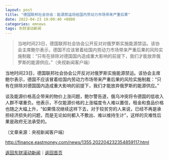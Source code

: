 ```yaml
---
layout: post
title: "德国联邦社会协会：能源禁运将给国内劳动力市场带来严重后果"
date: 2022-04-23 19:09:40 +0800
categories: emnews
tags: 东财滚动新闻
---
```

> 当地时间23日，德国联邦社会协会公开反对对俄罗斯实施能源禁运。该协会主席鲍尔表示，德国不应该冒着给国内劳动力市场带来严重后果的风险实施制裁：“只有在排除对德国国内造成重大影响的前提下，我们才能放弃俄罗斯的能源供应。”（央视新闻客户端）

<p>当地时间23日，德国联邦社会协会公开反对对俄罗斯实施能源禁运。该协会主席鲍尔表示，德国不应该冒着给国内劳动力市场带来严重后果的风险实施制裁：“只有在排除对德国国内造成重大影响的前提下，我们才能放弃俄罗斯的能源供应。”</p>
 <p>谈及能源价格高企带来的物价上涨问题，鲍尔警告道，俄乌冲突将令德国的低收入人群不堪重负。他表示，不仅能源价格的上涨幅度令人难以置信，租金和食品价格也随之大幅上升，“如果情况继续这样下去，对于较贫穷的人来说，已经不再是承担经济损失的问题，而是无论如何都入不敷出、难以维持生计”，这样的灾难性后果是政府无法承受的。</p><p class="em_media">（文章来源：央视新闻客户端）</p>

<http://finance.eastmoney.com/news/1355,202204232354859117.html>

[返回东财滚动新闻](//finews.withounder.com/emnews/)｜[返回首页](//finews.withounder.com/)